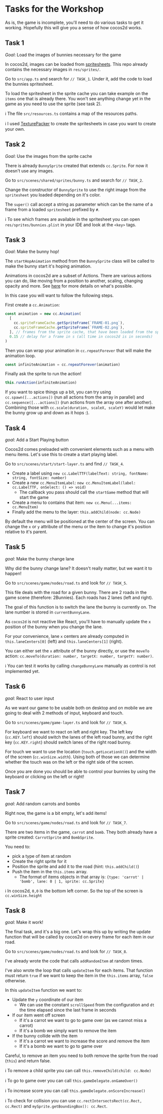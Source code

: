 # Tasks for the Workshop

As is, the game is incomplete, you'll need to do various tasks to get it working.
Hopefully this will give you a sense of how cocos2d works.

## Task 1

_Goal_: Load the images of bunnies necessary for the game

In cocos2d, images can be loaded from [spritesheets](https://docs.cocos2d-x.org/cocos2d-x/v3/en/sprites/spritesheets.html).
This repo already contains the necessary images in `res/sprites/`.

Go to `src/app.ts` and search for `// TASK_1`.
Under it, add the code to load the bunnies spritesheet.

To load the spritesheet in the sprite cache you can take example on the `items` one that is already there.
You won't see anything change yet in the game as you need to use the sprite (see task 2).

ℹ️ The file `src/resources.ts` contains a map of the resources paths.

ℹ️ I used [TexturePacker](https://www.codeandweb.com/texturepacker) to create the spritesheets in case you want to create your own.

## Task 2

_Goal_: Use the images from the sprite cache

There is already `BunnySprite` created that extends `cc.Sprite`.
For now it doesn't use any images.

Go to `src/scenes/shared/sprites/bunny.ts` and search for `// TASK_2`.

Change the constructor of `BunnySprite` to use the right image from the `spritesheet` you loaded depending on it's color.

The `super()` call accept a string as parameter which can be the name of a frame from a loaded `spritesheet` prefixed by `#`.

ℹ️ To see which frames are available in the spritesheet you can open `res/sprites/bunnies.plist` in your IDE and look at the `<key>` tags.

## Task 3

_Goal_: Make the bunny hop!

The `startHopAnimation` method from the `BunnySprite` class will be called to make the bunny start it's hoping animation.

Animations in cocos2d are a subset of Actions.
There are various actions you can do, like moving from a position to another, scaling, changing opacity and more.
See [here](https://docs.cocos2d-x.org/cocos2d-x/v3/en/actions/) for more details on what's possible.

In this case you will want to follow the following steps.

First create a `cc.Animation`:

```typescript
const animation = new cc.Animation(
  [
    cc.spriteFrameCache.getSpriteFrame(`FRAME-01.png`),
    cc.spriteFrameCache.getSpriteFrame(`FRAME-02.png`),
  ], // frames from the sprite cache, that have been loaded from the spritesheet
  0.15 // delay for a frame in s (all time in cocos2d is in seconds)
)
```

Then you can wrap your animation in `cc.repeatForever` that will make the animation loop.

```typescript
const infiniteAnimation = cc.repeatForever(animation)
```

Finally ask the sprite to run the action!

```typescript
this.runAction(infiniteAnimation)
```

If you want to spice things up a bit, you can try using `cc.spawn([...actions])` (run all actions from the array in parallel) and `cc.sequence([...actions])` (run actions from the array one after another).
Combining those with `cc.scale(duration, scaleX, scaleY)` would let make the bunny grow up and down as it hops :).

## Task 4

_goal_: Add a Start Playing button

Cocos2d comes preloaded with convenient elements such as a menu with menu items.
Let's use this to create a start playing label.

Go to `src/scenes/start/start-layer.ts` and find `// TASK_4`.

- Create a label using `new cc.LabelTTF(labelText: string, fontName: string, fontSize: number)`
- Create a new `cc.MenuItemLabel`: `new cc.MenuItemLabel(label: cc.LabelTTF, onSelect: () => void)`
  - The callback you pass should call the `startGame` method that will start the game
- Create a menu to contains that item: `new cc.Menu(...items: cc.MenuItem)`
- Finally add the menu to the layer: `this.addChild(node: cc.Node)`

By default the menu will be positioned at the center of the screen.
You can change the `x` or `y` attribute of the menu or the item to change it's position relative to it's parent.

## Task 5

_goal_: Make the bunny change lane

Why did the bunny change lane?
It doesn't really matter, but we want it to happen!

Go to `src/scenes/game/nodes/road.ts` and look for `// TASK_5`.

This file deals with the road for a given bunny.
There are 2 roads in the game scene (therefore: 2Bunnies).
Each roads has 2 lanes (left and right).

The goal of this function is to switch the lane the bunny is currently on.
The lane number is stored in `currentBunnyLane`.

As `cocos2d` is not reactive like React, you'll have to manually update the `x` position of the bunny when you change the lane.

For your convenience, lane `x` centers are already computed in `this.laneCenters[0]` (left) and `this.laneCenters[1]` (right).

You can either set the `x` attribute of the bunny directly, or use the `moveTo` action: `cc.moveTo(duration: number, targetX: number, targetY: number)`.

ℹ️ You can test it works by calling `changeBunnyLane` manually as control is not implemented yet.

## Task 6

_goal_: React to user input

As we want our game to be usable both on desktop and on mobile we are going to deal with 2 methods of input, keyboard and touch.

Go to `src/scenes/game/game-layer.ts` and look for `// TASK_6`.

For keyboard we want to react on left and right key.
The left key (`cc.KEY.left`) should switch the lanes of the left road bunny, and the right key (`cc.KEY.right`) should switch lanes of the right road bunny.

For touch we want to use the location (`touch.getLocationX()`) and the width of the screen (`cc.winSize.width`).
Using both of those we can determine whether the touch was on the left or the right side of the screen.

Once you are done you should be able to control your bunnies by using the keyboard or clicking on the left or right!

## Task 7

_goal_: Add random carrots and bombs

Right now, the game is a bit empty, let's add items!

Go to `src/scenes/game/nodes/road.ts` and look for `// TASK_7`.

There are two items in the game, `carrot` and `bomb`.
They both already have a sprite created: `CarrotSprite` and `BombSprite`.

You need to:

- pick a type of item at random
- Create the right sprite for it
- Position the sprite and add it to the road (hint: `this.addChild()`)
- Push the item in the `this.items` array.
  - The format of items objects in that array is: `{type: 'carrot' | 'bomb', lane: 0 | 1, sprite: cc.Sprite}`

ℹ️ In cocos2d, `0,0` is the bottom left corner. So the top of the screen is `cc.winSize.height`

## Task 8

_goal_: Make it work!

The final task, and it's a big one.
Let's wrap this up by writing the update function that will be called by cocos2d on every frame for each item in our road.

Go to `src/scenes/game/nodes/road.ts` and look for `// TASK_8`.

I've already wrote the code that calls `addRandomItem` at random times.

I've also wrote the loop that calls `updateItem` for each items.
That function must return `true` if we want to keep the item in the `this.items` array, `false` otherwise.

In this `updateItem` function we want to:

- Update the `y` coordinate of our item
  - We can use the constant `scrollSpeed` from the configuration and `dt` the time elapsed since the last frame in seconds
- If our item went off screen
  - If it's a carrot we want to go to game over (as we cannot miss a carrot)
  - If it's a bomb we simply want to remove the item
- If the bunny collide with the item
  - If it's a carrot we want to increase the score and remove the item
  - If it's a bomb we want to go to game over

Careful, to remove an item you need to both remove the sprite from the road (`this`) and return false.

ℹ️ To remove a child sprite you can call `this.removeChild(child: cc.Node)`

ℹ️ To go to game over you can call `this.gameDelegate.onGameOver()`

ℹ️ To increase score you can call `this.gameDelegate.onScoreIncrease()`

ℹ️ To check for collision you can use `cc.rectIntersectsRect(cc.Rect, cc.Rect)` and `mySprite.getBoundingBox(): cc.Rect`.
